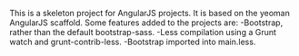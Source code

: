 This is a skeleton project for AngularJS projects. It is based on the yeoman AngularJS scaffold. Some features added to the projects are:
-Bootstrap, rather than the default bootstrap-sass.
-Less compilation using a Grunt watch and grunt-contrib-less.
-Bootstrap imported into main.less.

